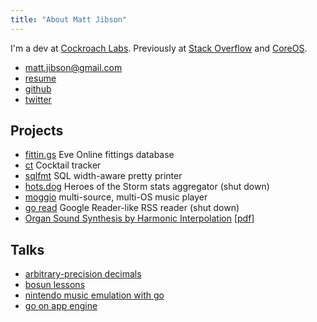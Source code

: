 ```yaml
---
title: "About Matt Jibson"
---
```


I'm a dev at [Cockroach Labs](https://www.cockroachlabs.com/). Previously at [Stack Overflow](https://stackoverflow.com/) and [CoreOS](https://coreos.com/).

* [matt.jibson@gmail.com](mailto:matt.jibson@gmail.com)
* [resume](/resume.pdf)
* [github](https://github.com/mjibson/)
* [twitter](https://twitter.com/mjibson)

## Projects

* [fittin.gs](https://fittin.gs/) Eve Online fittings database
* [ct](https://ct.mattjibson.com) Cocktail tracker
* [sqlfmt](https://sqlfum.pt/) SQL width-aware pretty printer
* [hots.dog](https://github.com/mjibson/hots.dog/) Heroes of the Storm stats aggregator (shut down)
* [moggio](https://github.com/mjibson/moggio) multi-source, multi-OS music player
* [go read](https://github.com/mjibson/goread) Google Reader-like RSS reader (shut down)
* [Organ Sound Synthesis by Harmonic Interpolation](/pubs/schalmei) [[pdf](/pubs/schalmei/schalmei.pdf)]

## Talks

* [arbitrary-precision decimals](https://go-talks.appspot.com/github.com/mjibson/talks/apd/apd.slide#1)
* [bosun lessons](http://go-talks.appspot.com/github.com/mjibson/talks/bosun-lessons/bosun-lessons.slide#1)
* [nintendo music emulation with go](http://go-talks.appspot.com/github.com/mjibson/talks/nintendo-music-emulation-go/nintendo-music-emulation-go.slide#1)
* [go on app engine](http://go-talks.appspot.com/github.com/mjibson/talks/go-on-appengine/go-on-appengine.slide#1)
